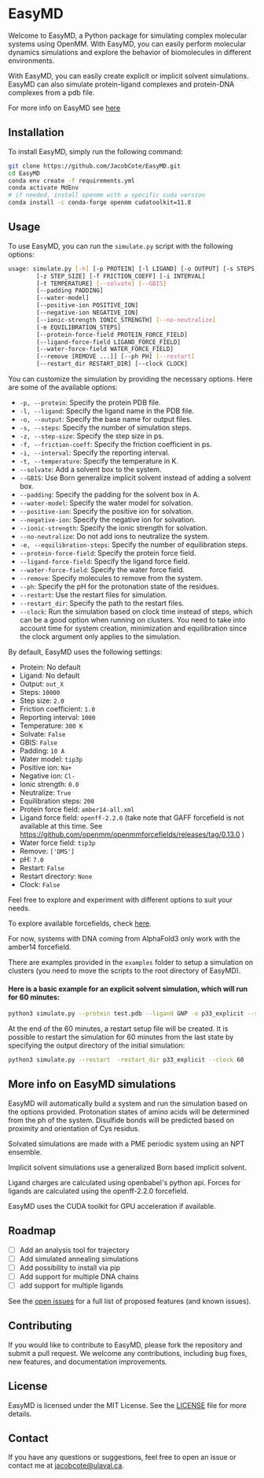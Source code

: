 # EasyMD

Welcome to EasyMD, a Python package for simulating complex molecular systems using OpenMM. With EasyMD, you can easily perform molecular dynamics simulations and explore the behavior of biomolecules in different environments.

With EasyMD, you can easily create explicit or implicit solvent simulations. EasyMD can also simulate protein-ligand complexes and protein-DNA complexes from a pdb file.

For more info on EasyMD see [here](#more-info-on-easymd-simulations)
## Installation
To install EasyMD, simply run the following command:
```bash
git clone https://github.com/JacobCote/EasyMD.git
cd EasyMD
conda env create -f requirements.yml
conda activate MdEnv
# if needed, install openmm with a specific cuda version
conda install -c conda-forge openmm cudatoolkit=11.8
```

## Usage
To use EasyMD, you can run the `simulate.py` script with the following options:
```bash
usage: simulate.py [-h] [-p PROTEIN] [-l LIGAND] [-o OUTPUT] [-s STEPS]
        [-z STEP_SIZE] [-f FRICTION_COEFF] [-i INTERVAL]
        [-t TEMPERATURE] [--solvate] [--GBIS]
        [--padding PADDING]
        [--water-model]
        [--positive-ion POSITIVE_ION]
        [--negative-ion NEGATIVE_ION]
        [--ionic-strength IONIC_STRENGTH] [--no-neutralize]
        [-e EQUILIBRATION_STEPS]
        [--protein-force-field PROTEIN_FORCE_FIELD]
        [--ligand-force-field LIGAND_FORCE_FIELD]
        [--water-force-field WATER_FORCE_FIELD]
        [--remove [REMOVE ...]] [--ph PH] [--restart]
        [--restart_dir RESTART_DIR] [--clock CLOCK]
```

You can customize the simulation by providing the necessary options. Here are some of the available options:

- `-p, --protein`: Specify the protein PDB file.
- `-l, --ligand`: Specify the ligand name in the PDB file.
- `-o, --output`: Specify the base name for output files.
- `-s, --steps`: Specify the number of simulation steps.
- `-z, --step-size`: Specify the step size in ps.
- `-f, --friction-coeff`: Specify the friction coefficient in ps.
- `-i, --interval`: Specify the reporting interval.
- `-t, --temperature`: Specify the temperature in K.
- `--solvate`: Add a solvent box to the system.
- `--GBIS`: Use Born generalize implicit solvent instead of adding a solvent box.
- `--padding`: Specify the padding for the solvent box in A.
- `--water-model`: Specify the water model for solvation.
- `--positive-ion`: Specify the positive ion for solvation.
- `--negative-ion`: Specify the negative ion for solvation.
- `--ionic-strength`: Specify the ionic strength for solvation.
- `--no-neutralize`: Do not add ions to neutralize the system.
- `-e, --equilibration-steps`: Specify the number of equilibration steps.
- `--protein-force-field`: Specify the protein force field.
- `--ligand-force-field`: Specify the ligand force field.
- `--water-force-field`: Specify the water force field.
- `--remove`: Specify molecules to remove from the system.
- `--ph`: Specify the pH for the protonation state of the residues.
- `--restart`: Use the restart files for simulation.
- `--restart_dir`: Specify the path to the restart files.
- `--clock`: Run the simulation based on clock time instead of steps, which can be a good option when running on clusters. You need to take into account time for system creation, minimization and equilibration since the clock argument only applies to the simulation.

By default, EasyMD uses the following settings:
- Protein: No default
- Ligand: No default
- Output: `out_X`
- Steps: `10000`
- Step size: `2.0`
- Friction coefficient: `1.0`
- Reporting interval: `1000`
- Temperature: `300 K`
- Solvate: `False`
- GBIS: `False`
- Padding: `10 A`
- Water model: `tip3p`
- Positive ion: `Na+`
- Negative ion: `Cl-`
- Ionic strength: `0.0`
- Neutralize: `True`
- Equilibration steps: `200`
- Protein force field: `amber14-all.xml`
- Ligand force field: `openff-2.2.0` (take note that GAFF forcefield is not available at this time. See https://github.com/openmm/openmmforcefields/releases/tag/0.13.0  )
- Water force field: `tip3p`
- Remove: `['DMS']`
- pH: `7.0`
- Restart: `False`
- Restart directory: `None`
- Clock: `False`

Feel free to explore and experiment with different options to suit your needs.

To explore available forcefields, check [here](https://ommprotocol.readthedocs.io/en/latest/forcefields.html).

For now, systems with DNA coming from AlphaFold3 only work with the amber14 forcefield.

There are examples provided in the `examples` folder to setup a simulation on clusters (you need to move the scripts to the root directory of EasyMD).

#### Here is a basic example for an explicit solvent simulation, which will run for 60 minutes:
```bash
python3 simulate.py --protein test.pdb --ligand GNP -o p33_explicit --solvate --clock 60
```
At the end of the 60 minutes, a restart setup file will be created. It is possible to restart the simulation for 60 minutes from the last state by specifying the output directory of the initial simulation:
```bash
python3 simulate.py --restart  -restart_dir p33_explicit --clock 60
```

## More info on EasyMD simulations
EasyMD will automatically build a system and run the simulation based on the options provided. Protonation states of amino acids will be determined from the ph of the system. Disulfide bonds will be predicted based on proximity and orientation of Cys residus.

Solvated simulations are made with a PME periodic system using an NPT ensemble. 

Implicit solvent simulations use a generalized Born based implicit solvent.

Ligand charges are calculated using openbabel's python api. Forces for ligands are calculated using the openff-2.2.0 forcefield.

EasyMD uses the CUDA toolkit for GPU acceleration if available. 
## Roadmap

- [ ] Add an analysis tool for trajectory
- [ ] Add simulated annealing simulations
- [ ] Add possibility to install via pip
- [ ] Add support for multiple DNA chains
- [ ] add support for multiple ligands 

See the [open issues](https://github.com/JacobCote/EasyMD/issues) for a full list of proposed features (and known issues).

## Contributing
If you would like to contribute to EasyMD, please fork the repository and submit a pull request. We welcome any contributions, including bug fixes, new features, and documentation improvements.

## License
EasyMD is licensed under the MIT License. See the [LICENSE](LICENSE) file for more details.

## Contact
If you have any questions or suggestions, feel free to open an issue or contact me at jacobcote@ulaval.ca.



